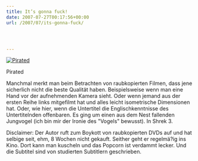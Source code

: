 ```yaml
---
title: It’s gonna fuck!
date: 2007-07-27T00:17:56+00:00
url: /2007/07/its-gonna-fuck/




---
```

<div class="flickr">
  <a href="http://www.flickr.com/photos/schreibblogade/916006003/" title="Pirated"><img src="//farm2.static.flickr.com/1438/916006003_c546223490.jpg" alt="Pirated" /></a></p>

  <p>
    Pirated
  </p>
</div>

Manchmal merkt man beim Betrachten von raubkopierten Filmen, dass jene sicherlich nicht die beste Qualität haben. Beispielsweise wenn man eine Hand vor der aufnehmenden Kamera sieht. Oder wenn jemand aus der ersten Reihe links mitgefilmt hat und alles leicht isometrische Dimensionen hat. Oder, wie hier, wenn die Untertitel die Englischkenntnisse des Untertitelnden offenbaren. Es ging um einen aus dem Nest fallenden Jungvogel (ich bin mir der Ironie des "Vogels" bewusst). In Shrek 3.

Disclaimer: Der Autor ruft zum Boykott von raubkopierten <span class="caps">DVD</span>s auf und hat selbige seit, ehm, 8 Wochen nicht gekauft. Seither geht er regelmä?ig ins Kino. Dort kann man kuscheln und das Popcorn ist verdammt lecker. Und die Subtitel sind von studierten Subtitlern geschrieben.
